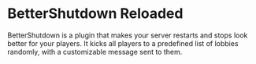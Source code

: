 # **BetterShutdown Reloaded**
BetterShutdown is a plugin that makes your server restarts and stops look better for your players.
It kicks all players to a predefined list of lobbies randomly, with a customizable message sent to them.


